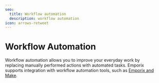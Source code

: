```yaml
---
seo:
  title: Workflow automation
  description: workflow automation
icon: arrows-retweet
---
```


# Workflow Automation

Workflow automation allows you to improve your everyday work by replacing manually performed actions with automated tasks.
Emporix supports integration with workflow automation tools, such as [Emporix and Make](emporix-and-make.md).